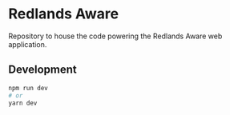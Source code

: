 # Redlands Aware

Repository to house the code powering the Redlands Aware web application. 

## Development 

```bash
npm run dev
# or
yarn dev
```
